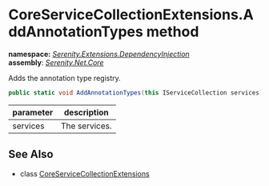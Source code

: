 # CoreServiceCollectionExtensions.AddAnnotationTypes method
**namespace:** *[Serenity.Extensions.DependencyInjection](../../README.md#serenity.extensions.dependencyinjection-namespace)*   **assembly**: *[Serenity.Net.Core](../../README.md)*

Adds the annotation type registry.

```csharp
public static void AddAnnotationTypes(this IServiceCollection services)
```

| parameter | description |
| --- | --- |
| services | The services. |

## See Also

* class [CoreServiceCollectionExtensions](../CoreServiceCollectionExtensions.md)